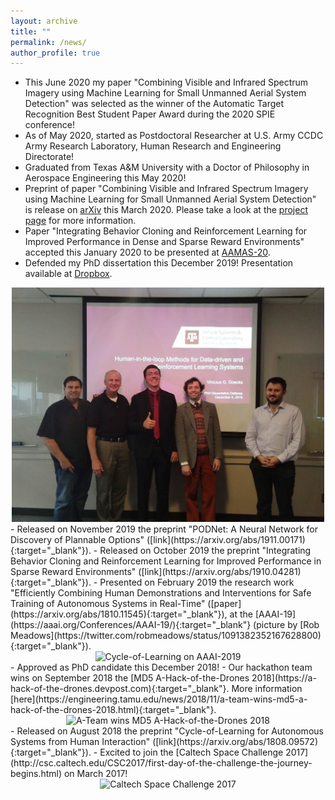 ```yaml
---
layout: archive
title: ""
permalink: /news/
author_profile: true
---
```

<!-- - Succesfully defended my PhD disseration this December 2019! -->
- This June 2020 my paper "Combining Visible and Infrared Spectrum Imagery using Machine Learning for Small Unmanned Aerial System Detection" was selected as the winner of the Automatic Target Recognition Best Student Paper Award during the 2020 SPIE conference!
- As of May 2020, started as Postdoctoral Researcher at U.S. Army CCDC Army Research Laboratory, Human Research and Engineering Directorate!
- Graduated from Texas A&M University with a Doctor of Philosophy in Aerospace Engineering this May 2020!
- Preprint of paper "Combining Visible and Infrared Spectrum Imagery using Machine Learning for Small Unmanned Aerial System Detection" is release on [arXiv](https://arxiv.org/abs/2003.12638) this March 2020. Please take a look at the [project page](https://sites.google.com/view/tamudrone-spie2020/) for more information. 
- Paper "Integrating Behavior Cloning and Reinforcement Learning for Improved Performance in Dense and Sparse Reward Environments" accepted this January 2020 to be presented at [AAMAS-20](https://aamas2020.conference.auckland.ac.nz/papers/).
- Defended my PhD dissertation this December 2019! Presentation available at [Dropbox](https://www.dropbox.com/s/qly3jbbl9g8qqns/Presentation_Defense_VGGoecks_final.pdf).
<center><img src="../images/defense.jpg" alt="PhD Defense" width="500"/></center>
- Released on November 2019 the preprint "PODNet: A Neural Network for Discovery of Plannable Options" ([link](https://arxiv.org/abs/1911.00171){:target="_blank"}).
- Released on October 2019 the preprint "Integrating Behavior Cloning and Reinforcement Learning for Improved Performance in Sparse Reward Environments" ([link](https://arxiv.org/abs/1910.04281){:target="_blank"}).
- Presented on February 2019 the research work "Efficiently Combining Human Demonstrations and Interventions for Safe Training of Autonomous Systems in Real-Time" ([paper](https://arxiv.org/abs/1810.11545){:target="_blank"}), at the [AAAI-19](https://aaai.org/Conferences/AAAI-19/){:target="_blank"} (picture by [Rob Meadows](https://twitter.com/robmeadows/status/1091382352167628800){:target="_blank"}).
<center><img src="https://pbs.twimg.com/media/DyVedh0V4AA96fE.jpg" alt="Cycle-of-Learning on AAAI-2019" width="500"/></center>
- Approved as PhD candidate this December 2018!
- Our hackathon team wins on September 2018 the [MD5 A-Hack-of-the-Drones 2018](https://a-hack-of-the-drones.devpost.com){:target="_blank"}. More information [here](https://engineering.tamu.edu/news/2018/11/a-team-wins-md5-a-hack-of-the-drones-2018.html){:target="_blank"}.
<center><img src="https://engineering.tamu.edu/news/2018/11/_news-images/AERO-news-feature-drone-hackathon-05Nov2018.jpg" alt="A-Team wins MD5 A-Hack-of-the-Drones 2018" width="500"/></center>
- Released on August 2018 the preprint "Cycle-of-Learning for Autonomous Systems from Human Interaction" ([link](https://arxiv.org/abs/1808.09572){:target="_blank"}).
- Excited to join the [Caltech Space Challenge 2017](http://csc.caltech.edu/CSC2017/first-day-of-the-challenge-the-journey-begins.html) on March 2017!
<center><img src="http://csc.caltech.edu/CSC2017/images/day_1_image_1.jpeg" alt="Caltech Space Challenge 2017" width="500"/></center>
